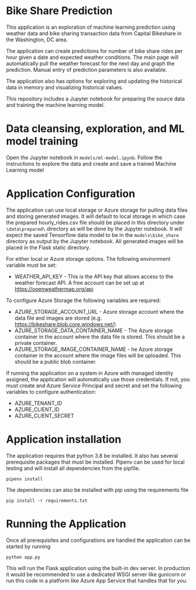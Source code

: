 # Bike Share Prediction

This application is an exploration of machine learning prediction using weather data and bike sharing transaction data from Capital Bikeshare in the Washington, DC area.

The application can create predictions for number of bike share rides per hour given a date and expected weather conditions. The main page will automatically pull the weather forecast for the next day and graph the prediction. Manual entry of prediction parameters is also available.

The application also has options for exploring and updating the historical data in memory and visualizing historical values.

This repository includes a Jupyter notebook for preparing the source data and training the machine learning model.

# Data cleansing, exploration, and ML model training

Open the Jupyter notebook in `models/ml-model.ipynb`. Follow the instructions to explore the data and create and save a trained Machine Learning model

# Application Configuration

The application can use local storage or Azure storage for pulling data files and storing generated images. It will default to local storage in which case the prepared hourly_rides.csv file should be placed in this directory under `\data\prepared\` directory as will be done by the Jupyter notebook. It will expect the saved Tensorflow data model to be in the `models\bike_share` directory as output by the Jupyter notebook. All generated images will be placed in the Flask static directory.

For either local or Azure storage options. The following environment variable must be set:

  * WEATHER_API_KEY - This is the API key that allows access to the weather forecast API. A free account can be set up at https://openweathermap.org/api

To configure Azure Storage the following variables are required:

  * AZURE_STORAGE_ACCOUNT_URL - Azure storage account where the data file and images are stored (e.g. https://bikeshare.blob.core.windows.net/)
  * AZURE_STORAGE_DATA_CONTAINER_NAME - The Azure storage container in the account where the data file is stored. This should be a private container.
  * AZURE_STORAGE_IMAGE_CONTAINER_NAME - he Azure storage container in the account where the image files will be uploaded. This should be a public blob container.

If running the application on a system in Azure with managed identity assigned, the application will automatically use those credentials. If not, you must create and Azure Service Principal and secret and set the following variables to configure authentication:
  
  * AZURE_TENANT_ID
  * AZURE_CLIENT_ID
  * AZURE_CLIENT_SECRET

# Application installation

The application requires that python 3.8 be installed. It also has several prerequisite packages that must be installed. Pipenv can be used for local testing and will install all dependencies from the pipfile.

```
pipenv install
```

The dependencies can also be installed with pip using the requirements file

```
pip install -r requirements.txt
```

# Running the Application

Once all prerequisites and configurations are handled the application can be started by running

```
python app.py
```

This will run the Flask application using the built-in dev server. In production it would be recommended to use a dedicated WSGI server like gunicorn or run this code in a platform like Azure App Service that handles that for you.